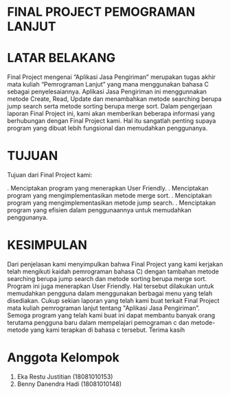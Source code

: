 # FINAL PROJECT PEMOGRAMAN LANJUT

# LATAR BELAKANG
Final Project mengenai “Aplikasi Jasa Pengiriman” merupakan tugas akhir mata kuliah “Pemrograman Lanjut” yang mana menggunakan bahasa C sebagai penyelesaiannya. Aplikasi Jasa Pengiriman ini menggunnakan metode Create, Read, Update dan menambahkan metode searching berupa jump search serta metode sorting berupa merge sort. Dalam pengerjaan laporan Final Project ini, kami akan memberikan beberapa informasi yang berhubungan dengan Final Project kami. Hal itu sangatlah penting supaya program yang dibuat lebih fungsional dan memudahkan penggunanya.

# TUJUAN
Tujuan dari Final Project kami:

. Menciptakan program yang menerapkan User Friendly.
. Menciptakan program yang mengimplementasikan metode merge sort.
. Menciptakan program yang mengimplementasikan metode jump search.
. Menciptakan program yang efisien dalam penggunaannya untuk memudahkan penggunanya.

# KESIMPULAN
Dari penjelasan kami menyimpulkan bahwa Final Project yang kami kerjakan telah mengikuti kaidah pemrograman bahasa C) dengan tambahan metode searching berupa jump search dan metode sorting berupa merge sort. Program ini juga menerapkan User Friendly. Hal tersebut dilakukan untuk memudahkan pengguna dalam menggunakan berbagai menu yang telah disediakan. Cukup sekian laporan yang telah kami buat terkait Final Project mata kuliah pemrograman lanjut tentang "Aplikasi Jasa Pengiriman”. Semoga program yang telah kami buat ini dapat membantu banyak orang terutama pengguna baru dalam mempelajari pemograman c dan metode-metode yang kami terapkan di bahasa c tersebut.
Terima kasih

# Anggota Kelompok
1. Eka Restu Justitian (18081010153)
2. Benny Danendra Hadi (18081010148)
